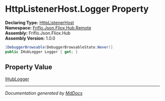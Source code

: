 ﻿<!--  
  <auto-generated>   
    The contents of this file were generated by a tool.  
    Changes to this file may be list if the file is regenerated  
  </auto-generated>   
-->

# HttpListenerHost.Logger Property

**Declaring Type:** [HttpListenerHost](../index.md)  
**Namespace:** [Friflo.Json.Fliox.Hub.Remote](../../index.md)  
**Assembly:** Friflo.Json.Fliox.Hub  
**Assembly Version:** 1.0.0

```csharp
[DebuggerBrowsable(DebuggerBrowsableState.Never)]
public IHubLogger Logger { get; }
```

## Property Value

[IHubLogger](../../../IHubLogger/index.md)

___

*Documentation generated by [MdDocs](https://github.com/ap0llo/mddocs)*
